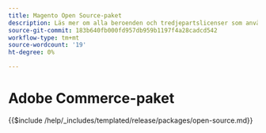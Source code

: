 ```yaml
---
title: Magento Open Source-paket
description: Läs mer om alla beroenden och tredjepartslicenser som används i Magento Open Source.
source-git-commit: 183b640fb000fd957db959b1197f4a28cadcd542
workflow-type: tm+mt
source-wordcount: '19'
ht-degree: 0%

---
```



# Adobe Commerce-paket

{{$include /help/_includes/templated/release/packages/open-source.md}}
